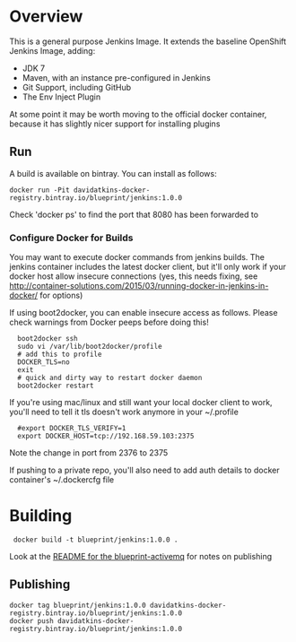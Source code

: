# Overview

This is a general purpose Jenkins Image. It extends the baseline OpenShift Jenkins Image, adding:

* JDK 7
* Maven, with an instance pre-configured in Jenkins
* Git Support, including GitHub
* The Env Inject Plugin

At some point it may be worth moving to the official docker container, because it has slightly nicer support for installing plugins

## Run

A build is available on bintray. You can install as follows:

    docker run -Pit davidatkins-docker-registry.bintray.io/blueprint/jenkins:1.0.0

Check 'docker ps' to find the port that 8080 has been forwarded to

### Configure Docker for Builds

You may want to execute docker commands from jenkins builds. The jenkins container includes the latest docker client, but it'll only work if your docker host allow insecure connections (yes, this needs fixing, see http://container-solutions.com/2015/03/running-docker-in-jenkins-in-docker/ for options)

If using boot2docker, you can enable insecure access as follows. Please check warnings from Docker peeps before doing this!

      boot2docker ssh
      sudo vi /var/lib/boot2docker/profile
      # add this to profile
      DOCKER_TLS=no
      exit
      # quick and dirty way to restart docker daemon
      boot2docker restart

If you're using mac/linux and still want your local docker client to work, you'll need to tell it tls doesn't work anymore in your ~/.profile

      #export DOCKER_TLS_VERIFY=1
      export DOCKER_HOST=tcp://192.168.59.103:2375

Note the change in port from 2376 to 2375

If pushing to a private repo, you'll also need to add auth details to docker container's ~/.dockercfg file

# Building

     docker build -t blueprint/jenkins:1.0.0 .

Look at the [README for the blueprint-activemq](http://github.com/davidatkins/blueprint-activemq) for notes on publishing

## Publishing

    docker tag blueprint/jenkins:1.0.0 davidatkins-docker-registry.bintray.io/blueprint/jenkins:1.0.0
    docker push davidatkins-docker-registry.bintray.io/blueprint/jenkins:1.0.0